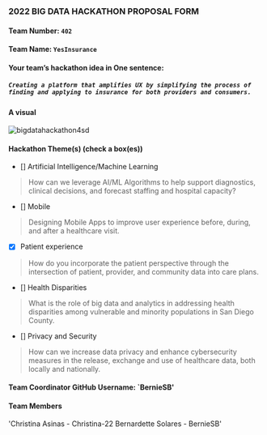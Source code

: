 ### 2022 BIG DATA HACKATHON PROPOSAL FORM

#### Team Number: `402`  

#### Team Name: `YesInsurance`    
  
#### Your team’s hackathon idea in One sentence:
##### `Creating a platform that amplifies UX by simplifying the process of finding and applying to insurance for both providers and consumers.`


#### A visual
![bigdatahackathon4sd](https://roundtmc.com/wp-content/uploads/2017/09/health-insurance.jpg)  



#### Hackathon Theme(s) (check a box(es))
- [] Artificial Intelligence/Machine Learning 
> How can we leverage AI/ML Algorithms to help support diagnostics, clinical decisions, and forecast staffing and hospital capacity?
- [] Mobile
> Designing Mobile Apps to improve user experience before, during, and after a healthcare visit.
- [X] Patient experience
> How do you incorporate the patient perspective through the intersection of patient, provider, and community data into care plans.
- [] Health Disparities
> What is the role of big data and analytics in addressing health disparities among vulnerable and minority populations in San Diego County.
- [] Privacy and Security
> How can we increase data privacy and enhance cybersecurity measures in the release, exchange and use of healthcare data, both locally and nationally.

#### Team Coordinator GitHub Username: `BernieSB'

#### Team Members 
'Christina Asinas - Christina-22
Bernardette Solares - BernieSB'

